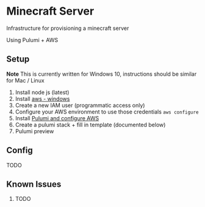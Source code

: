 # Minecraft Server
Infrastructure for provisioning a minecraft server

Using Pulumi + AWS


## Setup

**Note** This is currently written for Windows 10, instructions should be similar for Mac / Linux

1. Install node js (latest)
1. Install [aws - windows](https://docs.aws.amazon.com/cli/latest/userguide/install-cliv2-windows.html)
1. Create a new IAM user (programmatic access only)
1. Configure your AWS environment to use those credentials `aws configure`
1. Install [Pulumi and configure AWS](https://www.pulumi.com/docs/get-started/aws/begin/)
1. Create a pulumi stack + fill in template (documented below)
1. Pulumi preview

## Config

TODO


## Known Issues
1. TODO